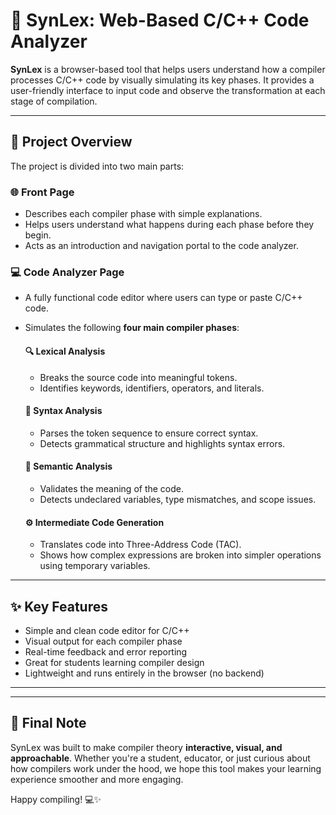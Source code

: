 # 🚀 SynLex: Web-Based C/C++ Code Analyzer

**SynLex** is a browser-based tool that helps users understand how a compiler processes C/C++ code by visually simulating its key phases. It provides a user-friendly interface to input code and observe the transformation at each stage of compilation.

---

## 📖 Project Overview

The project is divided into two main parts:

### 🌐 Front Page
- Describes each compiler phase with simple explanations.
- Helps users understand what happens during each phase before they begin.
- Acts as an introduction and navigation portal to the code analyzer.

### 💻 Code Analyzer Page
- A fully functional code editor where users can type or paste C/C++ code.
- Simulates the following **four main compiler phases**:

  #### 🔍 Lexical Analysis
  - Breaks the source code into meaningful tokens.
  - Identifies keywords, identifiers, operators, and literals.

  #### 🧩 Syntax Analysis
  - Parses the token sequence to ensure correct syntax.
  - Detects grammatical structure and highlights syntax errors.

  #### 🧠 Semantic Analysis
  - Validates the meaning of the code.
  - Detects undeclared variables, type mismatches, and scope issues.

  #### ⚙️ Intermediate Code Generation
  - Translates code into Three-Address Code (TAC).
  - Shows how complex expressions are broken into simpler operations using temporary variables.

---

## ✨ Key Features

- Simple and clean code editor for C/C++
- Visual output for each compiler phase
- Real-time feedback and error reporting
- Great for students learning compiler design
- Lightweight and runs entirely in the browser (no backend)

---
---

## 🙌 Final Note

SynLex was built to make compiler theory **interactive, visual, and approachable**. Whether you're a student, educator, or just curious about how compilers work under the hood, we hope this tool makes your learning experience smoother and more engaging.

Happy compiling! 💻✨

